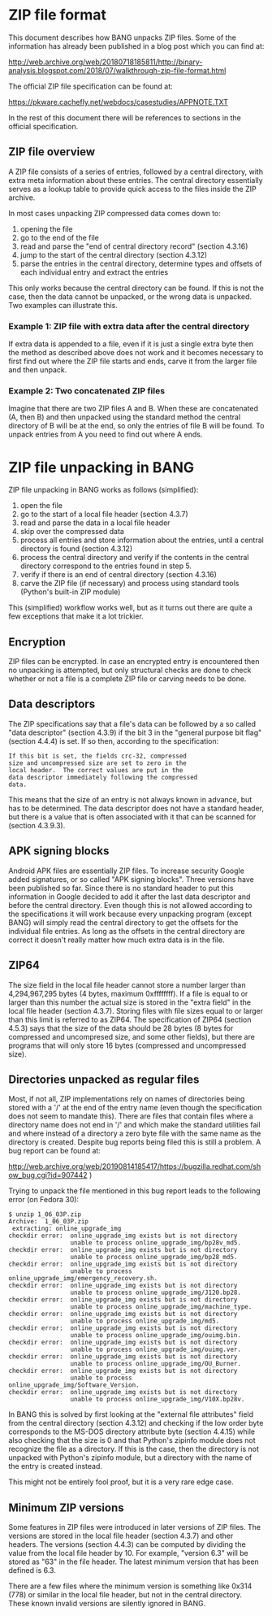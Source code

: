 # ZIP file format

This document describes how BANG unpacks ZIP files. Some of the information has
already been published in a blog post which you can find at:

http://web.archive.org/web/20180718185811/http://binary-analysis.blogspot.com/2018/07/walkthrough-zip-file-format.html

The official ZIP file specification can be found at:

https://pkware.cachefly.net/webdocs/casestudies/APPNOTE.TXT

In the rest of this document there will be references to sections in the
official specification.

## ZIP file overview

A ZIP file consists of a series of entries, followed by a central directory,
with extra meta information about these entries. The central directory
essentially serves as a lookup table to provide quick access to the files inside
the ZIP archive.

In most cases unpacking ZIP compressed data comes down to:

1. opening the file
2. go to the end of the file
3. read and parse the "end of central directory record" (section 4.3.16)
4. jump to the start of the central directory (section 4.3.12)
5. parse the entries in the central directory, determine types and offsets of
   each individual entry and extract the entries

This only works because the central directory can be found. If this is not the
case, then the data cannot be unpacked, or the wrong data is unpacked. Two
examples can illustrate this.

### Example 1: ZIP file with extra data after the central directory

If extra data is appended to a file, even if it is just a single extra byte
then the method as described above does not work and it becomes necessary to
first find out where the ZIP file starts and ends, carve it from the larger
file and then unpack.

### Example 2: Two concatenated ZIP files

Imagine that there are two ZIP files A and B. When these are concatenated (A,
then B) and then unpacked using the standard method the central directory of
B will be at the end, so only the entries of file B will be found. To unpack
entries from A you need to find out where A ends.

# ZIP file unpacking in BANG

ZIP file unpacking in BANG works as follows (simplified):

1. open the file
2. go to the start of a local file header (section 4.3.7)
3. read and parse the data in a local file header
4. skip over the compressed data
5. process all entries and store information about the entries, until a central
   directory is found (section 4.3.12)
6. process the central directory and verify if the contents in the central
   directory correspond to the entries found in step 5.
7. verify if there is an end of central directory (section 4.3.16)
8. carve the ZIP file (if necessary) and process using standard tools
   (Python's built-in ZIP module)

This (simplified) workflow works well, but as it turns out there are quite a
few exceptions that make it a lot trickier.

## Encryption

ZIP files can be encrypted. In case an encrypted entry is encountered then
no unpacking is attempted, but only structural checks are done to check
whether or not a file is a complete ZIP file or carving needs to be done.

## Data descriptors

The ZIP specifications say that a file's data can be followed by a so called
"data descriptor" (section 4.3.9) if the bit 3 in the "general purpose bit
flag" (section 4.4.4) is set. If so then, according to the specification:

    If this bit is set, the fields crc-32, compressed 
    size and uncompressed size are set to zero in the 
    local header.  The correct values are put in the 
    data descriptor immediately following the compressed
    data.

This means that the size of an entry is not always known in advance, but has
to be determined. The data descriptor does not have a standard header, but there
is a value that is often associated with it that can be scanned for (section
4.3.9.3).

## APK signing blocks

Android APK files are essentially ZIP files. To increase security Google added
signatures, or so called "APK signing blocks". Three versions have been
published so far. Since there is no standard header to put this information in
Google decided to add it after the last data descriptor and before the central
directory. Even though this is not allowed according to the specifications it
will work because every unpacking program (except BANG) will simply read the
central directory to get the offsets for the individual file entries. As long
as the offsets in the central directory are correct it doesn't really matter
how much extra data is in the file.

## ZIP64

The size field in the local file header cannot store a number larger than
4,294,967,295 bytes (4 bytes, maximum 0xffffffff). If a file is equal to or
larger than this number the actual size is stored in the "extra field" in the
local file header (section 4.3.7). Storing files with file sizes equal to or
larger than this limit is referred to as ZIP64. The specification of ZIP64
(section 4.5.3) says that the size of the data should be 28 bytes (8 bytes for
compressed and uncompresed size, and some other fields), but there are programs
that will only store 16 bytes (compressed and uncompressed size).

## Directories unpacked as regular files

Most, if not all, ZIP implementations rely on names of directories being stored
with a '/' at the end of the entry name (even though the specification does not
seem to mandate this). There are files that contain files where a directory
name does not end in '/' and which make the standard utilities fail and where
instead of a directory a zero byte file with the same name as the directory is
created. Despite bug reports being filed this is still a problem. A bug report
can be found at:

http://web.archive.org/web/20190814185417/https://bugzilla.redhat.com/show_bug.cgi?id=907442 )

Trying to unpack the file mentioned in this bug report leads to the following
error (on Fedora 30):

    $ unzip 1_06_03P.zip
    Archive:  1_06_03P.zip
     extracting: online_upgrade_img
    checkdir error:  online_upgrade_img exists but is not directory
                     unable to process online_upgrade_img/bp28v_md5.
    checkdir error:  online_upgrade_img exists but is not directory
                     unable to process online_upgrade_img/bp28_md5.
    checkdir error:  online_upgrade_img exists but is not directory
                     unable to process online_upgrade_img/emergency_recovery.sh.
    checkdir error:  online_upgrade_img exists but is not directory
                     unable to process online_upgrade_img/J120.bp28.
    checkdir error:  online_upgrade_img exists but is not directory
                     unable to process online_upgrade_img/machine_type.
    checkdir error:  online_upgrade_img exists but is not directory
                     unable to process online_upgrade_img/md5.
    checkdir error:  online_upgrade_img exists but is not directory
                     unable to process online_upgrade_img/ouimg.bin.
    checkdir error:  online_upgrade_img exists but is not directory
                     unable to process online_upgrade_img/ouimg.ver.
    checkdir error:  online_upgrade_img exists but is not directory
                     unable to process online_upgrade_img/OU_Burner.
    checkdir error:  online_upgrade_img exists but is not directory
                     unable to process online_upgrade_img/Software_Version.
    checkdir error:  online_upgrade_img exists but is not directory
                     unable to process online_upgrade_img/V10X.bp28v.

In BANG this is solved by first looking at the "external file attributes"
field from the central directory (section 4.3.12) and checking if the low
order byte corresponds to the MS-DOS directory attribute byte (section 4.4.15)
while also checking that the size is 0 and that Python's zipinfo module does
not recognize the file as a directory. If this is the case, then the directory
is not unpacked with Python's zipinfo module, but a directory with the name of
the entry is created instead.

This might not be entirely fool proof, but it is a very rare edge case.

## Minimum ZIP versions

Some features in ZIP files were introduced in later versions of ZIP files. The
versions are stored in the local file header (section 4.3.7) and other headers.
The versions (section 4.4.3) can be computed by dividing the value from the
local file header by 10. For example, "version 6.3" will be stored as "63" in
the file header. The latest minimum version that has been defined is 6.3.

There are a few files where the minimum version is something like 0x314 (778)
or similar in the local file header, but not in the central directory. These
known invalid versions are silently ignored in BANG.
